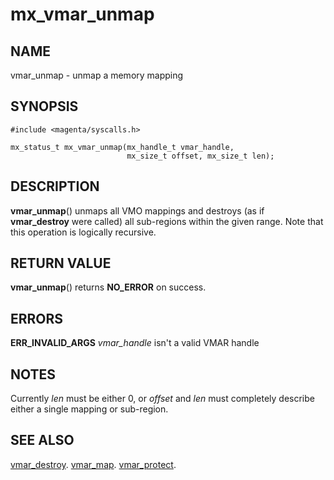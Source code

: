 # mx_vmar_unmap

## NAME

vmar_unmap - unmap a memory mapping

## SYNOPSIS

```
#include <magenta/syscalls.h>

mx_status_t mx_vmar_unmap(mx_handle_t vmar_handle,
                          mx_size_t offset, mx_size_t len);
```

## DESCRIPTION

**vmar_unmap**() unmaps all VMO mappings and destroys (as if **vmar_destroy**
were called) all sub-regions within the given range.  Note that this operation
is logically recursive.

## RETURN VALUE

**vmar_unmap**() returns **NO_ERROR** on success.

## ERRORS

**ERR_INVALID_ARGS**  *vmar_handle* isn't a valid VMAR handle

## NOTES

Currently *len* must be either 0, or *offset* and *len* must completely
describe either a single mapping or sub-region.

## SEE ALSO

[vmar_destroy](vmar_destroy.md).
[vmar_map](vmar_map.md).
[vmar_protect](vmar_protect.md).
